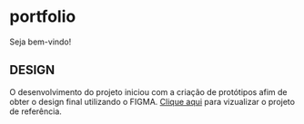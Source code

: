 # portfolio
Seja bem-vindo! 

## DESIGN 

O desenvolvimento do projeto iniciou com a criação de protótipos afim de obter o design final utilizando o FIGMA.
[Clique aqui](https://www.figma.com/community/file/1306641606140555664/design-portfolio-karen-gomes) para vizualizar o projeto de referência.

